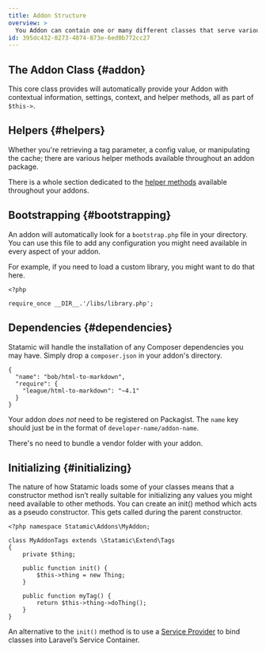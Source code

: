 ```yaml
---
title: Addon Structure
overview: >
  You Addon can contain one or many different classes that serve various purposes. Each will inherit functionality, and therefore will `Extend` the core `Statamic\API\Addon` class, either directly, or abstractly. 
id: 395dc432-0273-4874-873e-6ed0b772cc27
---
```

## The Addon Class {#addon}

This core class provides will automatically provide your Addon with contextual information, settings, context, and helper methods, all as part of `$this->`.

## Helpers {#helpers}

Whether you're retrieving a tag parameter, a config value, or manipulating the cache; there are various helper methods available throughout an addon package. 

There is a whole section dedicated to the [helper methods][helpers] available throughout your addons.

## Bootstrapping {#bootstrapping}

An addon will automatically look for a `bootstrap.php` file in your directory. You can use this file to add any configuration you might need available in every aspect of your addon.

For example, if you need to load a custom library, you might want to do that here.

```.language-php
<?php

require_once __DIR__.'/libs/library.php';
```

## Dependencies {#dependencies}

Statamic will handle the installation of any Composer dependencies you may have. Simply drop a `composer.json` in your addon's directory.

``` .language-javascript
{
  "name": "bob/html-to-markdown",
  "require": {
    "league/html-to-markdown": "~4.1"
  }
}
```

Your addon _does not_ need to be registered on Packagist. The `name` key should just be in the format of `developer-name/addon-name`.

There's no need to bundle a vendor folder with your addon.

## Initializing {#initializing}

The nature of how Statamic loads some of your classes means that a constructor method isn’t really suitable for initializing any values you might need available to other methods. You can create an init() method which acts as a pseudo constructor. This gets called during the parent constructor.

``` .language-php
<?php namespace Statamic\Addons\MyAddon;

class MyAddonTags extends \Statamic\Extend\Tags
{
    private $thing;

    public function init() {
        $this->thing = new Thing;
    }

    public function myTag() {
        return $this->thing->doThing();
    }
}
```

An alternative to the `init()` method is to use a [Service Provider][service-provider] to bind classes into Laravel’s Service Container.

[helpers]: /addons/helpers
[service-provider]: /addons/structure/service-providers

